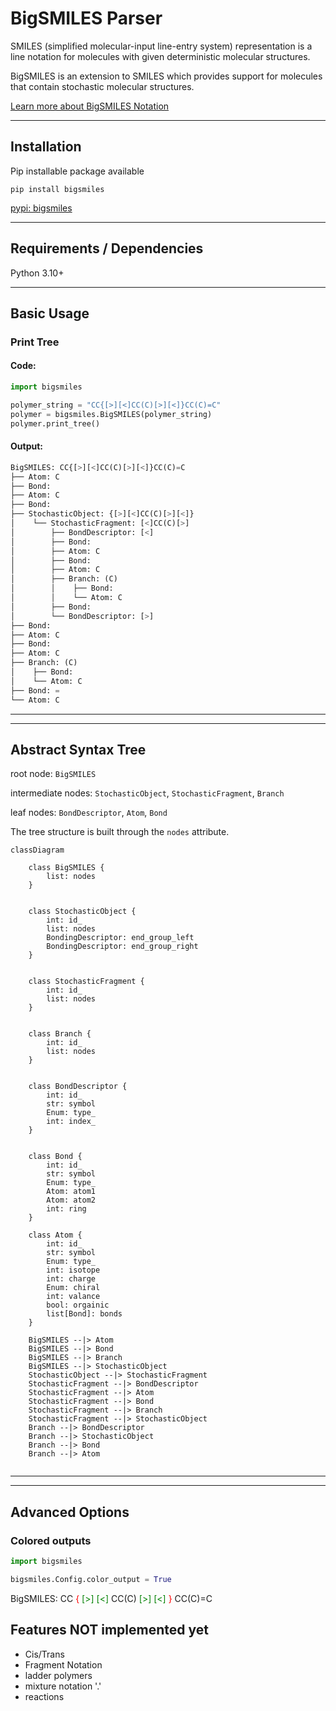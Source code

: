 # BigSMILES Parser

SMILES (simplified molecular-input line-entry system) representation is a line notation for molecules with 
given deterministic molecular structures.

BigSMILES is an extension to SMILES which provides support for molecules that contain stochastic molecular structures. 

[Learn more about BigSMILES Notation](https://olsenlabmit.github.io/BigSMILES/docs/line_notation.html#the-bigsmiles-line-notation)

---

## Installation

Pip installable package available

`pip install bigsmiles`

[pypi: bigsmiles](https://pypi.org/project/bigsmiles/)


---

## Requirements / Dependencies
Python 3.10+


---

## Basic Usage

### Print Tree
#### Code:
```python
import bigsmiles

polymer_string = "CC{[>][<]CC(C)[>][<]}CC(C)=C"
polymer = bigsmiles.BigSMILES(polymer_string)
polymer.print_tree()
```

#### Output:
```python
BigSMILES: CC{[>][<]CC(C)[>][<]}CC(C)=C
├── Atom: C
├── Bond: 
├── Atom: C
├── Bond: 
├── StochasticObject: {[>][<]CC(C)[>][<]}
│    └── StochasticFragment: [<]CC(C)[>]
│        ├── BondDescriptor: [<]
│        ├── Bond: 
│        ├── Atom: C
│        ├── Bond: 
│        ├── Atom: C
│        ├── Branch: (C)
│        │    ├── Bond: 
│        │    └── Atom: C
│        ├── Bond: 
│        └── BondDescriptor: [>]
├── Bond: 
├── Atom: C
├── Bond: 
├── Atom: C
├── Branch: (C)
│    ├── Bond: 
│    └── Atom: C
├── Bond: =
└── Atom: C
```

---
---

## Abstract Syntax Tree

root node: `BigSMILES` 

intermediate nodes: `StochasticObject`, `StochasticFragment`, `Branch`

leaf nodes: `BondDescriptor`, `Atom`, `Bond`

The tree structure is built through the `nodes` attribute.


```mermaid
classDiagram

    class BigSMILES {
        list: nodes
    }
    
    
    class StochasticObject {
        int: id_
        list: nodes
        BondingDescriptor: end_group_left
        BondingDescriptor: end_group_right
    }
    
    
    class StochasticFragment {
        int: id_
        list: nodes
    }
    
    
    class Branch {
        int: id_
        list: nodes
    }
    
    
    class BondDescriptor {
        int: id_
        str: symbol
        Enum: type_
        int: index_
    }
    
    
    class Bond {
        int: id_
        str: symbol
        Enum: type_
        Atom: atom1
        Atom: atom2
        int: ring
    }
    
    class Atom {
        int: id_
        str: symbol
        Enum: type_
        int: isotope
        int: charge
        Enum: chiral
        int: valance
        bool: orgainic
        list[Bond]: bonds
    }

    BigSMILES --|> Atom
    BigSMILES --|> Bond
    BigSMILES --|> Branch
    BigSMILES --|> StochasticObject
    StochasticObject --|> StochasticFragment
    StochasticFragment --|> BondDescriptor
    StochasticFragment --|> Atom
    StochasticFragment --|> Bond
    StochasticFragment --|> Branch
    StochasticFragment --|> StochasticObject
    Branch --|> BondDescriptor
    Branch --|> StochasticObject
    Branch --|> Bond
    Branch --|> Atom
    
```

---
---

## Advanced Options

### Colored outputs
```python
import bigsmiles

bigsmiles.Config.color_output = True
```

BigSMILES: CC
<span style="color:red">{</span>
<span style="color:green">[>]</span>
<span style="color:green">[<]</span>
CC(C)
<span style="color:green">[>]</span>
<span style="color:green">[<]</span>
<span style="color:red">}</span>
CC(C)=C


## Features NOT implemented yet
* Cis/Trans
* Fragment Notation
* ladder polymers
* mixture notation '.'
* reactions